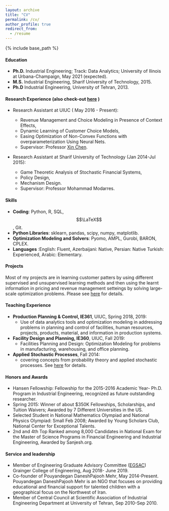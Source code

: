 ```yaml
---
layout: archive
title: "CV"
permalink: /cv/
author_profile: true
redirect_from:
  - /resume
---
```


{% include base_path %}

#### Education
* **Ph.D.** Industrial Engineering; Track: Data Analytics; University of Ilinois at Urbana-Champaign, May 2021 (expected).
* **M.S.** Industrial Engineering, Sharif University of Technology, 2015.
* **Ph.D** Industrial Engineering, University of Tehran, 2013.

#### Research Experience (also check-out [here](https://rezaym.github.io/Research/) )
* Research Assistant at UIUC ( May 2016 - Present):
  * Revenue Management and Choice Modeling in Presence of Context Effects,
  * Dynamic Learning of Customer Choice Models,
  * Easing Optimization of Non-Convex Functions with overparameterization Using Neural Nets.
  * Supervisor: Professor [Xin Chen](https://ise.illinois.edu/directory/profile/xinchen).

* Research Assistant at Sharif University of Technology (Jan 2014-Jul 2015):
  * Game Theoretic Analysis of Stochastic Financial Systems,
  * Policy Design,
  * Mechanism Design.
  * Supervisor: Professor Mohammad Modarres.
  
#### Skills
* **Coding**: Python, R, SQL, $$\LaTeX$$,  Git.
* **Python Libraries**: sklearn, pandas, scipy, numpy, matplotlib.
* **Optimization Modeling and Solvers**: Pyomo, AMPL, Gurobi, BARON, CPLEX.
* **Languages** :English: Fluent, Azerbaijani: Native, Persian: Native Turkish: Experienced, Arabic: Elementary.

#### Projects
Most of my projects are in learning customer patters by using different supervised and unsupervised learning methods and then using the learnt information in pricing and revenue management setteings by solving large-scale optimization problems. 
Please see [here](https://rezaym.github.io/projects/) for details. 

#### Teaching Experience
* **Production Planning & Control, IE361**, UIUC, Spring 2018, 2019: 
  * Use of data analytics tools and optimization modeling in addressing problems in planning and control of facilities, human resources, projects, products, material, and information in production systems.
* **Facility Design and Planning, IE360**, UIUC, Fall 2019: 
  * Facilities Planning and Design: Optimization Modeling for problems in manufacturing, warehousing, and office planning.
* **Applied Stochastic Processes**, Fall 2014: 
  * covering concepts from probability theory and applied stochastic processes.
See [here](https://rezaym.github.io/teaching/) for details.

#### Honors and Awards
* Hansen Fellowship: Fellowship for the 2015-2016 Academic Year- Ph.D. Program in Industrial Engineering, recognized as future outstanding researcher.
* Spring 2015: Winner of about $350K Fellowships, Scholarships, and Tuition Waivers; Awarded by 7 Different Universities in the US.
* Selected Student in National Mathematics Olympiad and National Physics Olympiad: Small Feb 2008; Awarded by Young Scholars Club, National Center for Exceptional Talents.
* 2nd and 4th Top Ranked among 8,000 Candidates in National Exam for the Master of Science Programs in Financial Engineering and Industrial Engineering, Awarded by Sanjesh.org.
#### Service and leadership
* Member of Engineering Graduate Advisory Committee ([EGSAC](http://publish.illinois.edu/engr-egsac/2018-2019-committee-members/)) Grainger College of Engineering, Aug 2018- June 2019.
* Co-founder of Pouyandegan DaneshPajooh Mehr, May 2014-Present. Pouyandegan DaneshPajooh Mehr is an NGO that focuses on providing educational and financial support for talented children with a geographical focus on the Northwest of Iran.
* Member of Central Council at Scientific Association of Industrial Engineering Department at University of Tehran, Sep 2010-Sep 2010. 
